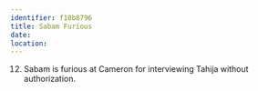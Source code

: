 ```yaml
---
identifier: f10b8796
title: Sabam Furious
date:  
location: 
---
```


12. Sabam is furious at Cameron for interviewing Tahija without
    authorization.
